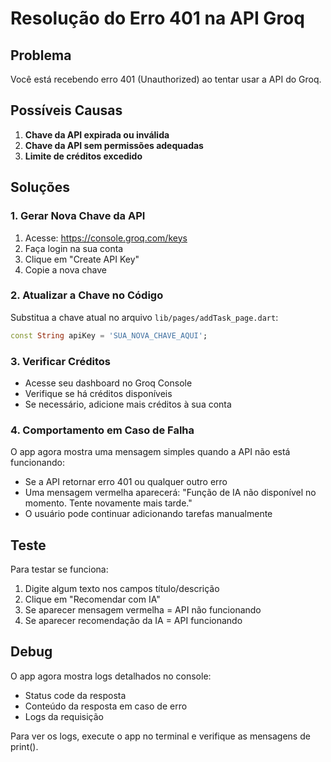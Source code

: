 # Resolução do Erro 401 na API Groq

## Problema

Você está recebendo erro 401 (Unauthorized) ao tentar usar a API do Groq.

## Possíveis Causas

1. **Chave da API expirada ou inválida**
2. **Chave da API sem permissões adequadas**
3. **Limite de créditos excedido**

## Soluções

### 1. Gerar Nova Chave da API

1. Acesse: https://console.groq.com/keys
2. Faça login na sua conta
3. Clique em "Create API Key"
4. Copie a nova chave

### 2. Atualizar a Chave no Código

Substitua a chave atual no arquivo `lib/pages/addTask_page.dart`:

```dart
const String apiKey = 'SUA_NOVA_CHAVE_AQUI';
```

### 3. Verificar Créditos

- Acesse seu dashboard no Groq Console
- Verifique se há créditos disponíveis
- Se necessário, adicione mais créditos à sua conta

### 4. Comportamento em Caso de Falha

O app agora mostra uma mensagem simples quando a API não está funcionando:

- Se a API retornar erro 401 ou qualquer outro erro
- Uma mensagem vermelha aparecerá: "Função de IA não disponível no momento. Tente novamente mais tarde."
- O usuário pode continuar adicionando tarefas manualmente

## Teste

Para testar se funciona:

1. Digite algum texto nos campos título/descrição
2. Clique em "Recomendar com IA"
3. Se aparecer mensagem vermelha = API não funcionando
4. Se aparecer recomendação da IA = API funcionando

## Debug

O app agora mostra logs detalhados no console:

- Status code da resposta
- Conteúdo da resposta em caso de erro
- Logs da requisição

Para ver os logs, execute o app no terminal e verifique as mensagens de print().
